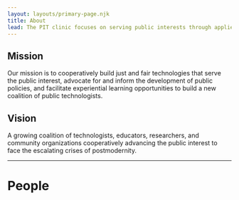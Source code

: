 ```yaml
---
layout: layouts/primary-page.njk
title: About
lead: The PIT clinic focuses on serving public interests through applied research, experiential learning, and community based organizing. We achieve this by partnering with advocates, mutual aid organizations, and special-interest groups, as well as local governments throughout the Puget Sound region. Our current work is focused on digital civic infrastructure, digital privacy, and labor policy.
---
```

## Mission

Our mission is to cooperatively build just and fair technologies that serve the public interest, advocate for and inform the development of public policies, and facilitate experiential learning opportunities to build a new coalition of public technologists.

## Vision

A growing coalition of technologists, educators, researchers, and community organizations cooperatively advancing the public interest to face the escalating crises of postmodernity.

---

# People


